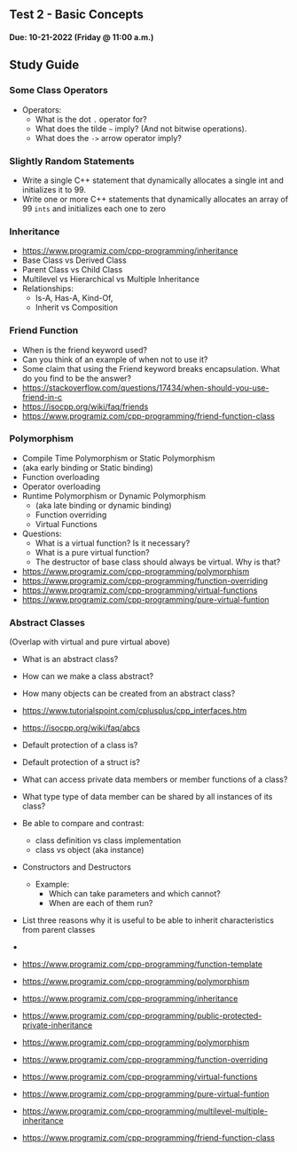 ## Test 2 - Basic Concepts
#### Due: 10-21-2022 (Friday @ 11:00 a.m.)

## Study Guide

### Some Class Operators

- Operators: 
  - What is the dot `.` operator for?
  - What does the tilde `~` imply? (And not bitwise operations).
  - What does the `->` arrow operator imply?
  
### Slightly Random Statements
- Write a single C++ statement that dynamically allocates a single int and initializes it to 99.
- Write one or more C++ statements that dynamically allocates an array of 99 `ints` and initializes each one to zero

### Inheritance
- https://www.programiz.com/cpp-programming/inheritance
- Base Class vs Derived Class
- Parent Class vs Child Class
- Multilevel vs Hierarchical vs Multiple Inheritance
- Relationships: 
  - Is-A, Has-A, Kind-Of, 
  - Inherit vs Composition 

### Friend Function
- When is the friend keyword used? 
- Can you think of an example of when not to use it?
- Some claim that using the Friend keyword breaks encapsulation. What do you find to be the answer?
- https://stackoverflow.com/questions/17434/when-should-you-use-friend-in-c
- https://isocpp.org/wiki/faq/friends
- https://www.programiz.com/cpp-programming/friend-function-class


### Polymorphism
 - Compile Time Polymorphism or Static Polymorphism 
 - (aka early binding or Static binding)
  - Function overloading
  - Operator overloading 
- Runtime Polymorphism or  Dynamic Polymorphism 
  - (aka late binding or dynamic binding)
  - Function overriding
  - Virtual Functions 
- Questions:
  - What is a virtual function? Is it necessary?
  - What is a pure virtual function?
  - The destructor of base class should always be virtual. Why is that?
- https://www.programiz.com/cpp-programming/polymorphism
- https://www.programiz.com/cpp-programming/function-overriding
- https://www.programiz.com/cpp-programming/virtual-functions
- https://www.programiz.com/cpp-programming/pure-virtual-funtion

### Abstract Classes
(Overlap with virtual and pure virtual above)
- What is an abstract class?
- How can we make a class abstract?
- How many objects can be created from an abstract class?
- https://www.tutorialspoint.com/cplusplus/cpp_interfaces.htm
- https://isocpp.org/wiki/faq/abcs

- Default protection of a class is?
- Default protection of a struct is?

- What can access private data members or member functions of a class?

- What type type of data member can be shared by all instances of its class?

- Be able to compare and contrast:
  - class definition vs class implementation
  - class vs object (aka instance)


- Constructors and Destructors
  - Example: 
    - Which can take parameters and which cannot?
    - When are each of them run?


- List three reasons why it is useful to be able to inherit characteristics from parent classes


-

- https://www.programiz.com/cpp-programming/function-template
- https://www.programiz.com/cpp-programming/polymorphism
- https://www.programiz.com/cpp-programming/inheritance
- https://www.programiz.com/cpp-programming/public-protected-private-inheritance
- https://www.programiz.com/cpp-programming/polymorphism
- https://www.programiz.com/cpp-programming/function-overriding
- https://www.programiz.com/cpp-programming/virtual-functions
- https://www.programiz.com/cpp-programming/pure-virtual-funtion
- https://www.programiz.com/cpp-programming/multilevel-multiple-inheritance
- https://www.programiz.com/cpp-programming/friend-function-class

